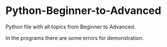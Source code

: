 # Python-Beginner-to-Advanced
Python file with all topics from Beginner to Advanced.

In the programs there are some errors for demonstration.
